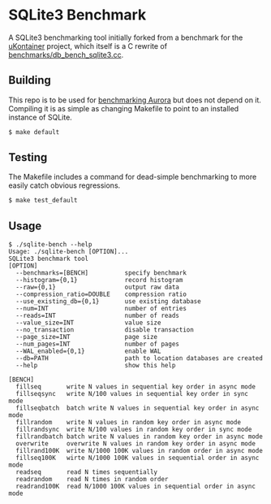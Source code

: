 # SQLite3 Benchmark 

A SQLite3 benchmarking tool initially forked from a benchmark for the [uKontainer](https://github.com/ukontainer/sqlite-bench) project, which itself is a C rewrite of [benchmarks/db_bench_sqlite3.cc](https://github.com/google/leveldb/blob/main/benchmarks/db_bench_sqlite3.cc).

## Building

This repo is to be used for [benchmarking Aurora](https://github.com/etsal/aurora-databases) but does not depend on it.
Compiling it is as simple as changing Makefile to point to an installed instance of SQLite.


```sh
$ make default
```

## Testing

The Makefile includes a command for dead-simple benchmarking to more easily catch obvious regressions.

```sh
$ make test_default
```

## Usage

```
$ ./sqlite-bench --help
Usage: ./sqlite-bench [OPTION]...
SQLite3 benchmark tool
[OPTION]
  --benchmarks=[BENCH]          specify benchmark
  --histogram={0,1}             record histogram
  --raw={0,1}                   output raw data
  --compression_ratio=DOUBLE    compression ratio
  --use_existing_db={0,1}       use existing database
  --num=INT                     number of entries
  --reads=INT                   number of reads
  --value_size=INT              value size
  --no_transaction              disable transaction
  --page_size=INT               page size
  --num_pages=INT               number of pages
  --WAL_enabled={0,1}           enable WAL
  --db=PATH                     path to location databases are created
  --help                        show this help

[BENCH]
  fillseq       write N values in sequential key order in async mode
  fillseqsync   write N/100 values in sequential key order in sync mode
  fillseqbatch  batch write N values in sequential key order in async mode
  fillrandom    write N values in random key order in async mode
  fillrandsync  write N/100 values in random key order in sync mode
  fillrandbatch batch write N values in random key order in async mode
  overwrite     overwrite N values in random key order in async mode
  fillrand100K  write N/1000 100K values in random order in async mode
  fillseq100K   wirte N/1000 100K values in sequential order in async mode
  readseq       read N times sequentially
  readrandom    read N times in random order
  readrand100K  read N/1000 100K values in sequential order in async mode
```
